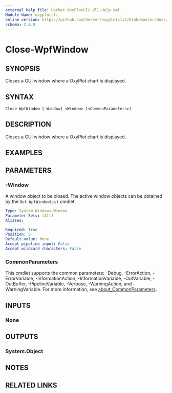 ```yaml
---
external help file: Horker.OxyPlotCli.dll-Help.xml
Module Name: oxyplotcli
online version: https://github.com/horker/oxyplotcli2/blob/master/docs/cmdlets/Close-WpfWindow.md https://github.com/horker/oxyplotcli2/blob/master/docs/cmdlets/Close-WpfWindow.md https://github.com/horker/oxyplotcli2/blob/master/docs/cmdlets/Close-WpfWindow.md
schema: 2.0.0
---
```


# Close-WpfWindow

## SYNOPSIS
Closes a GUI window where a OxyPlot chart is displayed.

## SYNTAX

```
Close-WpfWindow [-Window] <Window> [<CommonParameters>]
```

## DESCRIPTION
Closes a GUI window where a OxyPlot chart is displayed.

## EXAMPLES

## PARAMETERS

### -Window
A window object to be closed. The active window objects can be obtained by the `Get-WpfWindowList` cmdlet.

```yaml
Type: System.Windows.Window
Parameter Sets: (All)
Aliases:

Required: True
Position: 0
Default value: None
Accept pipeline input: False
Accept wildcard characters: False
```

### CommonParameters
This cmdlet supports the common parameters: -Debug, -ErrorAction, -ErrorVariable, -InformationAction, -InformationVariable, -OutVariable, -OutBuffer, -PipelineVariable, -Verbose, -WarningAction, and -WarningVariable. For more information, see [about_CommonParameters](http://go.microsoft.com/fwlink/?LinkID=113216).

## INPUTS

### None
## OUTPUTS

### System.Object
## NOTES

## RELATED LINKS
